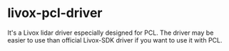 # livox-pcl-driver
It's a Livox lidar driver especially designed for PCL. The driver may be easier to use than official Livox-SDK driver if you want to use it with PCL. 
